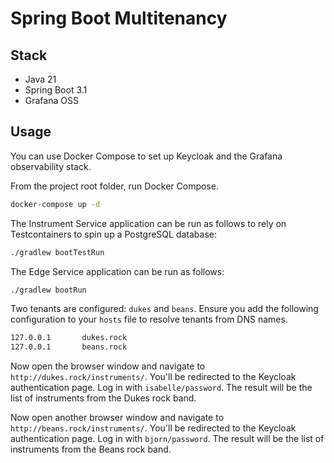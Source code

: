 # Spring Boot Multitenancy

## Stack

* Java 21
* Spring Boot 3.1
* Grafana OSS

## Usage

You can use Docker Compose to set up Keycloak and the Grafana observability stack.

From the project root folder, run Docker Compose.

```bash
docker-compose up -d
```

The Instrument Service application can be run as follows to rely on Testcontainers to spin up a PostgreSQL database:

```bash
./gradlew bootTestRun
```

The Edge Service application can be run as follows:

```bash
./gradlew bootRun
```

Two tenants are configured: `dukes` and `beans`. Ensure you add the following configuration to your `hosts` file to resolve tenants from DNS names.

```bash
127.0.0.1       dukes.rock
127.0.0.1       beans.rock
```

Now open the browser window and navigate to `http://dukes.rock/instruments/`. You'll be redirected to the Keycloak authentication page. Log in with `isabelle/password`. The result will be the list of instruments from the Dukes rock band.

Now open another browser window and navigate to `http://beans.rock/instruments/`. You'll be redirected to the Keycloak authentication page. Log in with `bjorn/password`. The result will be the list of instruments from the Beans rock band.
